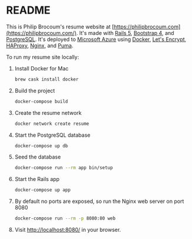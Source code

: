# README

This is Philip Brocoum's resume website at [https://philipbrocoum.com](https://philipbrocoum.com/). It's made with [Rails 5](http://rubyonrails.org), [Bootstrap 4](https://getbootstrap.com), and [PostgreSQL](https://www.postgresql.org). It's deployed to [Microsoft Azure](https://azure.microsoft.com/) using [Docker](https://www.docker.com), [Let's Encrypt](https://letsencrypt.org/), [HAProxy](http://www.haproxy.org), [Nginx](http://nginx.org), and [Puma](http://puma.io).

To run my resume site locally:

1. Install Docker for Mac

    ```bash
    brew cask install docker
    ```

1. Build the project

    ```bash
    docker-compose build
    ```

1. Create the resume network

    ```bash
    docker network create resume
    ```

1. Start the PostgreSQL database

    ```bash
    docker-compose up db
    ```

1. Seed the database

    ```bash
    docker-compose run --rm app bin/setup
    ```
1. Start the Rails app

    ```bash
    docker-compose up app
    ```

1. By default no ports are exposed, so run the Nginx web server on port 8080

    ```bash
    docker-compose run --rm -p 8080:80 web
    ```

1. Visit [http://localhost:8080/](http://localhost:8080/) in your browser.
